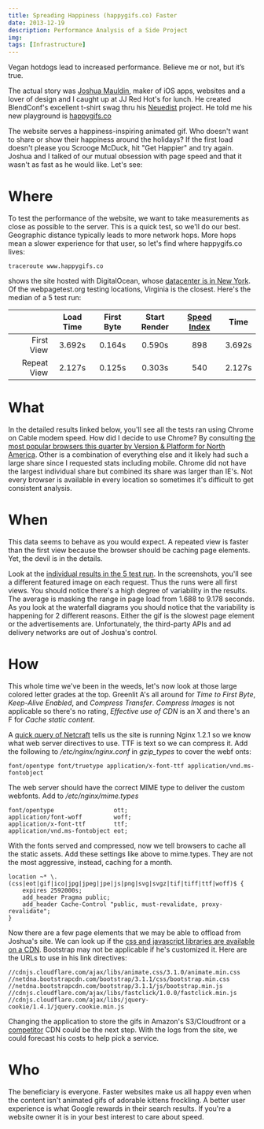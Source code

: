 ```yaml
---
title: Spreading Happiness (happygifs.co) Faster
date: 2013-12-19
description: Performance Analysis of a Side Project
img: 
tags: [Infrastructure]
---
```

Vegan hotdogs lead to increased performance. Believe me or not, but it’s true.

The actual story was [Joshua Mauldin](https://joshuamauldin.com/), maker of iOS apps, websites and a lover of design and I caught up at JJ Red Hot's for lunch. He created BlendConf's excellent t-shirt swag thru his [Neuedist](https://neuedist.com/) project. He told me his new playground is [happygifs.co](https://happygifs.co/)

The website serves a happiness-inspiring animated gif. Who doesn't want to share or show their happiness around the holidays? If the first load doesn't please you Scrooge McDuck, hit "Get Happier" and try again. Joshua and I talked of our mutual obsession with page speed and that it wasn't as fast as he would like. Let's see:

# Where

To test the performance of the website, we want to take measurements as close as possible to the server. This is a quick test, so we'll do our best. Geographic distance typically leads to more network hops. More hops mean a slower experience for that user, so let's find where happygifs.co lives:  

`traceroute www.happygifs.co`

shows the site hosted with DigitalOcean, whose [datacenter is in New York](https://www.digitalocean.com/community/questions/datacenters-where-are-these-located-is-there-a-plan-for-the-data-center-in-asia-singapore). Of the webpagetest.org testing locations, Virginia is the closest. Here's the median of a 5 test run:

|             | Load Time | First Byte | Start Render | [Speed Index](https://sites.google.com/a/webpagetest.org/docs/using-webpagetest/metrics/speed-index) |  Time  |
|------------:|:---------:|:----------:|:------------:|:-----------:|:------:|
|  First View |   3.692s  |   0.164s   |    0.590s    |     898     | 3.692s |
| Repeat View |   2.127s  |   0.125s   |    0.303s    |     540     | 2.127s |

# What

In the detailed results linked below, you'll see all the tests ran using Chrome on Cable modem speed. How did I decide to use Chrome? By consulting [the most popular browsers this quarter by Version & Platform for North America](https://gs.statcounter.com/#desktop+mobile+tablet-browser_version-na-quarterly-201304-201304-bar). Other is a combination of everything else and it likely had such a large share since I requested stats including mobile. Chrome did not have the largest individual share but combined its share was larger than IE's. Not every browser is available in every location so sometimes it's difficult to get consistent analysis.

# When

This data seems to behave as you would expect. A repeated view is faster than the first view because the browser should be caching page elements. Yet, the devil is in the details.

Look at the [individual results in the 5 test run](https://www.webpagetest.org/result/131218_JH_V8E/). In the screenshots, you'll see a different featured image on each request. Thus the runs were all first views. You should notice there's a high degree of variability in the results. The average is masking the range in page load from 1.688 to 9.178 seconds. As you look at the waterfall diagrams you should notice that the variability is happening for 2 different reasons. Either the gif is the slowest page element or the advertisements are. Unfortunately, the third-party APIs and ad delivery networks are out of Joshua's control.

# How

This whole time we've been in the weeds, let's now look at those large colored letter grades at the top. Greenlit A's all around for *Time to First Byte*, *Keep-Alive Enabled*, and *Compress Transfer*. *Compress Images* is not applicable so there's no rating, *Effective use of CDN* is an X and there's an F for *Cache static content*.

A [quick query of Netcraft](https://toolbar.netcraft.com/site_report?url=happygifs.co#last_reboot) tells us the site is running Nginx 1.2.1 so we know what web server directives to use. TTF is text so we can compress it. Add the following to */etc/nginx/nginx.conf* in *gzip_types* to cover the webf onts:

`font/opentype font/truetype application/x-font-ttf application/vnd.ms-fontobject`

The web server should have the correct MIME type to deliver the custom webfonts. Add to */etc/nginx/mime.types*

    font/opentype                 ott;
    application/font-woff         woff;
    application/x-font-ttf        ttf;
    application/vnd.ms-fontobject eot;

With the fonts served and compressed, now we tell browsers to cache all the static assets. Add these  settings like above to mime.types. They are not the most aggressive, instead, caching for a month.

    location ~* \.(css|eot|gif|ico|jpg|jpeg|jpe|js|png|svg|svgz|tif|tiff|ttf|woff)$ {
        expires 2592000s;
        add_header Pragma public;
        add_header Cache-Control "public, must-revalidate, proxy-revalidate";
    }

Now there are a few page elements that we may be able to offload from Joshua's site. We can look up if the [css and javascript libraries are available on a CDN](https://cdnjs.com/). Bootstrap may not be applicable if he's customized it. Here are the URLs to use in his link directives:


    //cdnjs.cloudflare.com/ajax/libs/animate.css/3.1.0/animate.min.css
    //netdna.bootstrapcdn.com/bootstrap/3.1.1/css/bootstrap.min.css
    //netdna.bootstrapcdn.com/bootstrap/3.1.1/js/bootstrap.min.js
    //cdnjs.cloudflare.com/ajax/libs/fastclick/1.0.0/fastclick.min.js
    //cdnjs.cloudflare.com/ajax/libs/jquery-cookie/1.4.1/jquery.cookie.min.js

Changing the application to store the gifs in Amazon's S3/Cloudfront or a [competitor](https://www.cdnplanet.com/cdns/) CDN could be the next step. With the logs from the site, we could forecast his costs to help pick a service.

# Who

The beneficiary is everyone. Faster websites make us all happy even when the content isn't animated gifs of adorable kittens frockling. A better user experience is what Google rewards in their search results. If you're a website owner it is in your best interest to care about speed.